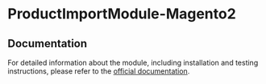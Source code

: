 # ProductImportModule-Magento2

## Documentation

For detailed information about the module, including installation and testing instructions, please refer to the [official documentation](https://mhs-d.notion.site/Magento-Assesment-15c89cc5bb6b80e79df1cedb53d2fb5f?pvs=4).
